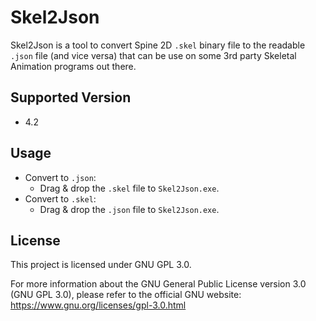 # Skel2Json

Skel2Json is a tool to convert Spine 2D `.skel` binary file to the readable `.json` file (and vice versa) that can be use on some 3rd party Skeletal Animation programs out there.

## Supported Version

- 4.2

## Usage

- Convert to `.json`:
  - Drag & drop the `.skel` file to `Skel2Json.exe`.
- Convert to `.skel`:
  - Drag & drop the `.json` file to `Skel2Json.exe`.

## License

This project is licensed under GNU GPL 3.0.

For more information about the GNU General Public License version 3.0 (GNU GPL 3.0), please refer to the official GNU website: <https://www.gnu.org/licenses/gpl-3.0.html>
